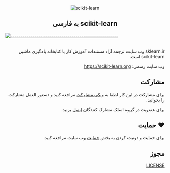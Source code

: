 
<p align="center">
  <img src="https://github.com/mehrdad-dev/scikit-learn/blob/main/static/images/scikit-learn-logo-notext.png" alt="scikit-learn" />
</p>

<h2 align="center">به فارسی scikit-learn </h2>

[![-----------------------------------------------------](https://raw.githubusercontent.com/andreasbm/readme/master/assets/lines/water.png)](#)
</br>
<br/>

<div dir=rtl align="right">


sklearn.ir وب سایت ترجمه آزاد مستندات آموزش کار با کتابخانه یادگیری ماشین scikit-learn است.

وب سایت رسمی:   https://scikit-learn.org

## مشارکت

برای مشارکت در این کار لطفا به
[ویکی مشارکت](https://github.com/mehrdad-dev/scikit-learn/wiki)
مراجعه کنید و دستور العمل مشارکت را بخوانید.


برای عضویت در گروه اسلک مشارک کنندگان
[ایمیل](mailto:mehrdad.mohammadian.contact@gmail.com)
بزنید.


## ❤️ حمایت
برای حمایت و دونیت کردن به بخش
[حمایت](https://sklearn.ir/donate/)
وب سایت
مراجعه کنید.


## مجوز
[LICENSE](https://github.com/mehrdad-dev/scikit-learn/blob/main/LICENSE)


</div>
